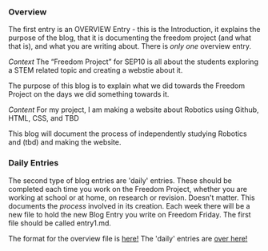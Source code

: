 
### Overview

The first entry is an OVERVIEW Entry - this is the Introduction, it explains the purpose of the blog, that it is documenting the freedom project (and what that is), and what you are writing about.
There is _only one_ overview entry.

*Context*
The “Freedom Project” for SEP10 is all about the students exploring a STEM related topic and creating a webstie about it.

The purpose of this blog is to explain what we did towards the Freedom Project on the days we did something towards it.

*Content*
For my project, I am making a website about Robotics using Github, HTML, CSS, and TBD

This blog will document the process of independently studying Robotics and (tbd) and making the website.

### Daily Entries

The second type of blog entries are 'daily' entries. These should be completed each time you work on the Freedom Project,
whether you are working at school or at home, on research or revision. Doesn't matter. This documents the _process_ involved in its creation.
Each week there will be a new file to hold the new Blog Entry you write on Freedom Friday. The first file should be called entry1.md.

The format for the overview file is [here!](https://tinyurl.com/fpdailyblog)
The 'daily' entries are [over here!](https://bit.ly/2qEI5X8)
